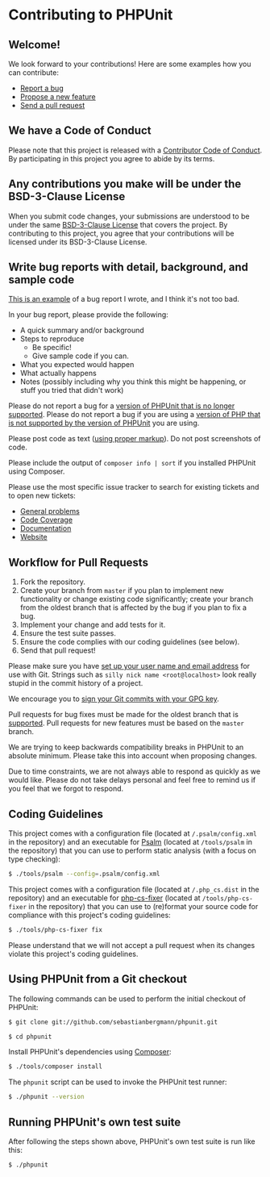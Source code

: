 # Contributing to PHPUnit

## Welcome!

We look forward to your contributions! Here are some examples how you can contribute:

* [Report a bug](https://github.com/sebastianbergmann/phpunit/issues/new?labels=type/bug&template=BUG.md)
* [Propose a new feature](https://github.com/sebastianbergmann/phpunit/issues/new?labels=type/enhancement&template=FEATURE_REQUEST.md)
* [Send a pull request](https://github.com/sebastianbergmann/phpunit/pulls)


## We have a Code of Conduct

Please note that this project is released with a [Contributor Code of Conduct](CODE_OF_CONDUCT.md). By participating in this project you agree to abide by its terms.


## Any contributions you make will be under the BSD-3-Clause License

When you submit code changes, your submissions are understood to be under the same [BSD-3-Clause License](https://github.com/sebastianbergmann/phpunit/blob/master/LICENSE) that covers the project. By contributing to this project, you agree that your contributions will be licensed under its BSD-3-Clause License.


## Write bug reports with detail, background, and sample code

[This is an example](https://github.com/sebastianbergmann/phpunit/issues/4376) of a bug report I wrote, and I think it's not too bad.

In your bug report, please provide the following:

* A quick summary and/or background
* Steps to reproduce
  * Be specific!
  * Give sample code if you can.
* What you expected would happen
* What actually happens
* Notes (possibly including why you think this might be happening, or stuff you tried that didn't work)

Please do not report a bug for a [version of PHPUnit that is no longer supported](https://phpunit.de/supported-versions.html). Please do not report a bug if you are using a [version of PHP that is not supported by the version of PHPUnit](https://phpunit.de/supported-versions.html) you are using.

Please post code as text ([using proper markup](https://guides.github.com/features/mastering-markdown/)). Do not post screenshots of code.

Please include the output of `composer info | sort` if you installed PHPUnit using Composer.

Please use the most specific issue tracker to search for existing tickets and to open new tickets:

* [General problems](https://github.com/sebastianbergmann/phpunit/issues)
* [Code Coverage](https://github.com/sebastianbergmann/php-code-coverage/issues)
* [Documentation](https://github.com/sebastianbergmann/phpunit-documentation-english/issues)
* [Website](https://github.com/sebastianbergmann/phpunit-website/issues)


## Workflow for Pull Requests

1. Fork the repository.
2. Create your branch from `master` if you plan to implement new functionality or change existing code significantly; create your branch from the oldest branch that is affected by the bug if you plan to fix a bug.
3. Implement your change and add tests for it.
4. Ensure the test suite passes.
5. Ensure the code complies with our coding guidelines (see below).
6. Send that pull request!

Please make sure you have [set up your user name and email address](https://git-scm.com/book/en/v2/Getting-Started-First-Time-Git-Setup) for use with Git. Strings such as `silly nick name <root@localhost>` look really stupid in the commit history of a project.

We encourage you to [sign your Git commits with your GPG key](https://docs.github.com/en/github/authenticating-to-github/signing-commits).

Pull requests for bug fixes must be made for the oldest branch that is [supported](https://phpunit.de/supported-versions.html). Pull requests for new features must be based on the `master` branch.

We are trying to keep backwards compatibility breaks in PHPUnit to an absolute minimum. Please take this into account when proposing changes.

Due to time constraints, we are not always able to respond as quickly as we would like. Please do not take delays personal and feel free to remind us if you feel that we forgot to respond.


## Coding Guidelines

This project comes with a configuration file (located at `/.psalm/config.xml` in the repository) and an executable for [Psalm](https://psalm.dev/) (located at `/tools/psalm` in the repository) that you can use to perform static analysis (with a focus on type checking):

```bash
$ ./tools/psalm --config=.psalm/config.xml
```

This project comes with a configuration file (located at `/.php_cs.dist` in the repository) and an executable for [php-cs-fixer](https://github.com/FriendsOfPHP/PHP-CS-Fixer) (located at `/tools/php-cs-fixer` in the repository) that you can use to (re)format your source code for compliance with this project's coding guidelines:

```bash
$ ./tools/php-cs-fixer fix
```

Please understand that we will not accept a pull request when its changes violate this project's coding guidelines.


## Using PHPUnit from a Git checkout

The following commands can be used to perform the initial checkout of PHPUnit:

```bash
$ git clone git://github.com/sebastianbergmann/phpunit.git

$ cd phpunit
```

Install PHPUnit's dependencies using [Composer](https://getcomposer.org/):

```bash
$ ./tools/composer install
```

The `phpunit` script can be used to invoke the PHPUnit test runner:

```bash
$ ./phpunit --version
```


## Running PHPUnit's own test suite

After following the steps shown above, PHPUnit's own test suite is run like this:

```bash
$ ./phpunit
```
